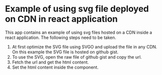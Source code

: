 # Example of using svg file deployed on CDN in react application

This app contains an example of using svg files hosted on a CDN inside a react application. The following steps need to be taken.
1. At first optimize the SVG file using SVGO and upload the file in any CDN. On this example the SVG file is hosted on github gist.
2. To use the SVG, open the raw file of github gist and copy the url.
3. Fetch the url and get the html content.
4. Set the html content inside the component.
